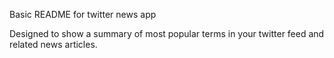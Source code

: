 Basic README for twitter news app

Designed to show a summary of most popular terms in your twitter feed and related news articles.
